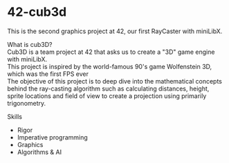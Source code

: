 # 42-cub3d

This is the second graphics project at 42, our first RayCaster with miniLibX.<br>

What is cub3D?<br>
Cub3D is a team project at 42 that asks us to create a "3D" game engine with miniLibX. <br>
This project is inspired by the world-famous 90's game Wolfenstein 3D, which was the first FPS ever <br>
The objective of this project is to deep dive into the mathematical concepts behind the ray-casting algorithm such as calculating distances, height, sprite locations and field of view to create a projection using primarily trigonometry. <br>

Skills
- Rigor
- Imperative programming
- Graphics
- Algorithms & AI
